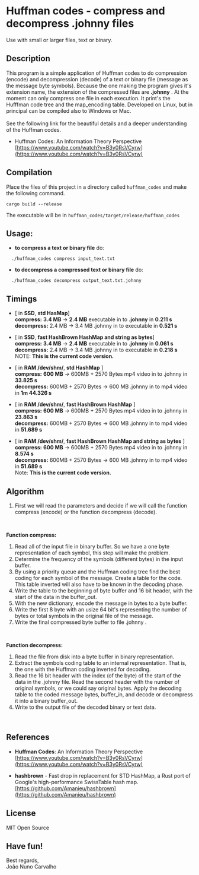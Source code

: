 # Huffman codes - compress and decompress .johnny files
Use with small or larger files, text or binary.


## Description
This program is a simple application of Huffman codes to do compression (encode) and decompression (decode) of a text or binary file (message as the message byte symbols). Because the one making the program gives it's extension name, the extension of the compressed files are **.johnny** . At the moment can only compress one file in each execution. It print's the Hufffman code tree and the map_encoding table. Developed on Linux, but in principal can be compiled also to Windows or Mac. <br> 
<br>
See the following link for the beautiful details and a deeper understanding of the Huffman codes.<br> 

* Huffman Codes: An Information Theory Perspective <br>
  [https://www.youtube.com/watch?v=B3y0RsVCyrw](https://www.youtube.com/watch?v=B3y0RsVCyrw)


## Compilation 
Place the files of this project in a directory called ```huffman_codes``` and make the following command. <br>

```
cargo build --release
```

The executable will be in ```huffman_codes/target/release/huffman_codes```


## Usage: 

* **to compress a text or binary file** do: <br>
```
  ./huffman_codes compress input_text.txt
```

* **to decompress a compressed text or binary file** do: <br>
```
  ./huffman_codes decompress output_text.txt.johnny
```


## Timings

* [ in **SSD**, **std HasMap**] <br>
  **compress:**    **3.4 MB** -> **2.4 MB** executable in to **.johnny** in **0.211 s** <br>
  **decompress:**  2.4 MB -> 3.4 MB .johnny in to executable in **0.521 s**

* [ in **SSD**, **fast HashBrown HashMap and string as bytes**] <br>
  **compress:**    **3.4 MB** -> **2.4 MB** executable in to **.johnny** in **0.061 s** <br>
  **decompress:**  2.4 MB -> 3.4 MB .johnny in to executable in **0.218 s** <br>
  NOTE: **This is the current code version.**

* [ in **RAM /dev/shm/**, **std HashMap** ] <br>
  **compress:**    **600 MB** -> 600MB + 2570 Bytes mp4 video in to .johnny in **33.825 s** <br>
  **decompress:**  600MB + 2570 Bytes -> 600 MB .johnny in to mp4 video in **1m 44.326 s** 
                                                                             
* [ in **RAM /dev/shm/**, **fast HashBrown HashMap** ] <br>
  **compress:**    **600 MB** -> 600MB + 2570 Bytes mp4 video in to .johnny in **23.863 s** <br>
  **decompress:**  600MB + 2570 Bytes -> 600 MB .johnny in to mp4 video in **51.689 s** <br>

* [ in **RAM /dev/shm/**, **fast HashBrown HashMap and string as bytes** ] <br>
  **compress:**    **600 MB** -> 600MB + 2570 Bytes mp4 video in to .johnny in **8.574 s** <br>
  **decompress:**  600MB + 2570 Bytes -> 600 MB .johnny in to mp4 video in **51.689 s** <br>
  Note: **This is the current code version.**


## Algorithm

1. First we will read the parameters and decide if we will call the function compress (encode) or the function decompress (decode).
<br>

**Function compress:** <br>
1. Read all of the input file in binary buffer. So we have a one byte representation of each symbol, this step will make the problem.
2. Determine the frequency of the symbols (different bytes) in the input buffer.
3. By using a priority queue and the Huffman coding tree find the best coding for each symbol of the message. Create a table for the code. This table inverted will also have to be known in the decoding phase.
4. Write the table to the beginning of byte buffer and 16 bit header, with the start of the data in the buffer_out.
5. With the new dictionary, encode the message in bytes to a byte buffer.
6. Write the first 8 byte with an usize 64 bit's representing the number of bytes or total symbols in the original file of the message.
7. Write the final compressed byte buffer to file .johnny .
<br>

**Function decompress:** <br>
1. Read the file from disk into a byte buffer in binary representation.
2. Extract the symbols coding table to an internal representation. That is, the one with the Huffman coding inverted for decoding.
3. Read the 16 bit header with the index (of the byte) of the start of the data in the .johnny file. Read the second header with the number of original symbols, or we could say original bytes. Apply the decoding table to the coded message bytes, buffer_in, and decode or decompress it into a binary buffer_out.
4. Write to the output file of the decoded binary or text data. 
<br>


## References

* **Huffman Codes**: An Information Theory Perspective <br>
  [https://www.youtube.com/watch?v=B3y0RsVCyrw](https://www.youtube.com/watch?v=B3y0RsVCyrw)

* **hashbrown** - Fast drop in replacement for STD HashMap, a Rust port of Google's high-performance SwissTable hash map. <br>
  [https://github.com/Amanieu/hashbrown](https://github.com/Amanieu/hashbrown)


## License
MIT Open Source


## Have fun!
Best regards, <br>
João Nuno Carvalho
